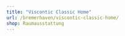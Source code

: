 ```yaml
---
title: "Viscontic Classic Home"
url: /bremerhaven/viscontic-classic-home/
shop: Raumausstattung
---
```

